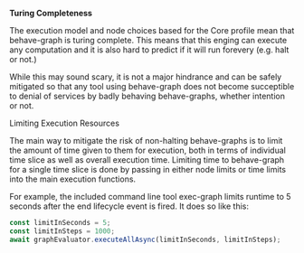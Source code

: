 **Turing Completeness**

The execution model and node choices based for the Core profile mean that behave-graph is turing complete.  This means that this enging can execute any computation and it is also hard to predict if it will run forevery (e.g. halt or not.)

While this may sound scary, it is not a major hindrance and can be safely mitigated so that any tool using behave-graph does not become succeptible to denial of services by badly behaving behave-graphs, whether intention or not.

Limiting Execution Resources

The main way to mitigate the risk of non-halting behave-graphs is to limit the amount of time given to them for execution, both in terms of individual time slice as well as overall execution time.  Limiting time to behave-graph for a single time slice is done by passing in either node limits or time limits into the main execution functions.

For example, the included command line tool exec-graph limits runtime to 5 seconds after the end lifecycle event is fired.  It does so like this:

```typescript
const limitInSeconds = 5;
const limitInSteps = 1000;
await graphEvaluator.executeAllAsync(limitInSeconds, limitInSteps);
```

